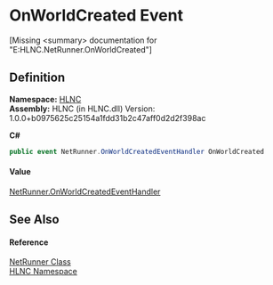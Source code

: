 # OnWorldCreated Event


\[Missing &lt;summary&gt; documentation for "E:HLNC.NetRunner.OnWorldCreated"\]



## Definition
**Namespace:** <a href="N_HLNC">HLNC</a>  
**Assembly:** HLNC (in HLNC.dll) Version: 1.0.0+b0975625c25154a1fdd31b2c47aff0d2d2f398ac

**C#**
``` C#
public event NetRunner.OnWorldCreatedEventHandler OnWorldCreated
```



#### Value
<a href="T_HLNC_NetRunner_OnWorldCreatedEventHandler">NetRunner.OnWorldCreatedEventHandler</a>

## See Also


#### Reference
<a href="T_HLNC_NetRunner">NetRunner Class</a>  
<a href="N_HLNC">HLNC Namespace</a>  
